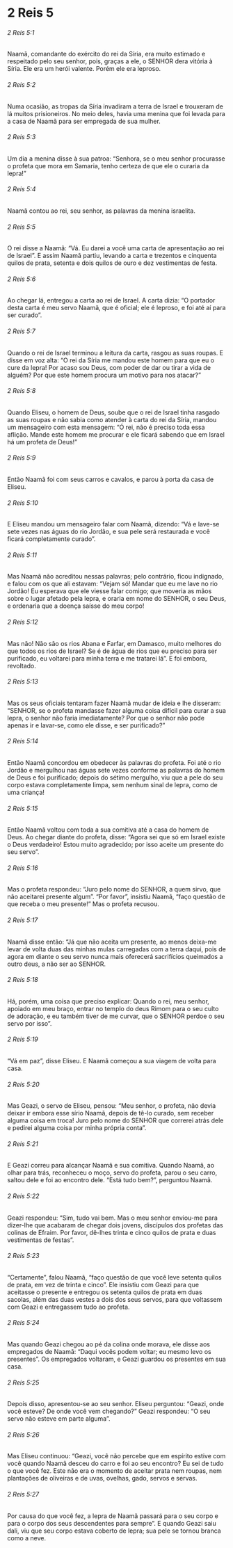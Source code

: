 # 2 Reis 5

###### 2 Reis 5:1

Naamã, comandante do exército do rei da Síria, era muito estimado e respeitado pelo seu senhor, pois, graças a ele, o SENHOR dera vitória à Síria. Ele era um herói valente. Porém ele era leproso.

###### 2 Reis 5:2

Numa ocasião, as tropas da Síria invadiram a terra de Israel e trouxeram de lá muitos prisioneiros. No meio deles, havia uma menina que foi levada para a casa de Naamã para ser empregada de sua mulher.

###### 2 Reis 5:3

Um dia a menina disse à sua patroa: “Senhora, se o meu senhor procurasse o profeta que mora em Samaria, tenho certeza de que ele o curaria da lepra!”

###### 2 Reis 5:4

Naamã contou ao rei, seu senhor, as palavras da menina israelita.

###### 2 Reis 5:5

O rei disse a Naamã: “Vá. Eu darei a você uma carta de apresentação ao rei de Israel”. E assim Naamã partiu, levando a carta e trezentos e cinquenta quilos de prata, setenta e dois quilos de ouro e dez vestimentas de festa.

###### 2 Reis 5:6

Ao chegar lá, entregou a carta ao rei de Israel. A carta dizia: “O portador desta carta é meu servo Naamã, que é oficial; ele é leproso, e foi até aí para ser curado”.

###### 2 Reis 5:7

Quando o rei de Israel terminou a leitura da carta, rasgou as suas roupas. E disse em voz alta: “O rei da Síria me mandou este homem para que eu o cure da lepra! Por acaso sou Deus, com poder de dar ou tirar a vida de alguém? Por que este homem procura um motivo para nos atacar?”

###### 2 Reis 5:8

Quando Eliseu, o homem de Deus, soube que o rei de Israel tinha rasgado as suas roupas e não sabia como atender à carta do rei da Síria, mandou um mensageiro com esta mensagem: “Ó rei, não é preciso toda essa aflição. Mande este homem me procurar e ele ficará sabendo que em Israel há um profeta de Deus!”

###### 2 Reis 5:9

Então Naamã foi com seus carros e cavalos, e parou à porta da casa de Eliseu.

###### 2 Reis 5:10

E Eliseu mandou um mensageiro falar com Naamã, dizendo: “Vá e lave-se sete vezes nas águas do rio Jordão, e sua pele será restaurada e você ficará completamente curado”.

###### 2 Reis 5:11

Mas Naamã não acreditou nessas palavras; pelo contrário, ficou indignado, e falou com os que ali estavam: “Vejam só! Mandar que eu me lave no rio Jordão! Eu esperava que ele viesse falar comigo; que moveria as mãos sobre o lugar afetado pela lepra, e oraria em nome do SENHOR, o seu Deus, e ordenaria que a doença saísse do meu corpo!

###### 2 Reis 5:12

Mas não! Não são os rios Abana e Farfar, em Damasco, muito melhores do que todos os rios de Israel? Se é de água de rios que eu preciso para ser purificado, eu voltarei para minha terra e me tratarei lá”. E foi embora, revoltado.

###### 2 Reis 5:13

Mas os seus oficiais tentaram fazer Naamã mudar de ideia e lhe disseram: “SENHOR, se o profeta mandasse fazer alguma coisa difícil para curar a sua lepra, o senhor não faria imediatamente? Por que o senhor não pode apenas ir e lavar-se, como ele disse, e ser purificado?”

###### 2 Reis 5:14

Então Naamã concordou em obedecer às palavras do profeta. Foi até o rio Jordão e mergulhou nas águas sete vezes conforme as palavras do homem de Deus e foi purificado; depois do sétimo mergulho, viu que a pele do seu corpo estava completamente limpa, sem nenhum sinal de lepra, como de uma criança!

###### 2 Reis 5:15

Então Naamã voltou com toda a sua comitiva até a casa do homem de Deus. Ao chegar diante do profeta, disse: “Agora sei que só em Israel existe o Deus verdadeiro! Estou muito agradecido; por isso aceite um presente do seu servo”.

###### 2 Reis 5:16

Mas o profeta respondeu: “Juro pelo nome do SENHOR, a quem sirvo, que não aceitarei presente algum”. “Por favor”, insistiu Naamã, “faço questão de que receba o meu presente!” Mas o profeta recusou.

###### 2 Reis 5:17

Naamã disse então: “Já que não aceita um presente, ao menos deixa-me levar de volta duas das minhas mulas carregadas com a terra daqui, pois de agora em diante o seu servo nunca mais oferecerá sacrifícios queimados a outro deus, a não ser ao SENHOR.

###### 2 Reis 5:18

Há, porém, uma coisa que preciso explicar: Quando o rei, meu senhor, apoiado em meu braço, entrar no templo do deus Rimom para o seu culto de adoração, e eu também tiver de me curvar, que o SENHOR perdoe o seu servo por isso”.

###### 2 Reis 5:19

“Vá em paz”, disse Eliseu. E Naamã começou a sua viagem de volta para casa.

###### 2 Reis 5:20

Mas Geazi, o servo de Eliseu, pensou: “Meu senhor, o profeta, não devia deixar ir embora esse sírio Naamã, depois de tê-lo curado, sem receber alguma coisa em troca! Juro pelo nome do SENHOR que correrei atrás dele e pedirei alguma coisa por minha própria conta”.

###### 2 Reis 5:21

E Geazi correu para alcançar Naamã e sua comitiva. Quando Naamã, ao olhar para trás, reconheceu o moço, servo do profeta, parou o seu carro, saltou dele e foi ao encontro dele. “Está tudo bem?”, perguntou Naamã.

###### 2 Reis 5:22

Geazi respondeu: “Sim, tudo vai bem. Mas o meu senhor enviou-me para dizer-lhe que acabaram de chegar dois jovens, discípulos dos profetas das colinas de Efraim. Por favor, dê-lhes trinta e cinco quilos de prata e duas vestimentas de festas”.

###### 2 Reis 5:23

“Certamente”, falou Naamã, “faço questão de que você leve setenta quilos de prata, em vez de trinta e cinco”. Ele insistiu com Geazi para que aceitasse o presente e entregou os setenta quilos de prata em duas sacolas, além das duas vestes a dois dos seus servos, para que voltassem com Geazi e entregassem tudo ao profeta.

###### 2 Reis 5:24

Mas quando Geazi chegou ao pé da colina onde morava, ele disse aos empregados de Naamã: “Daqui vocês podem voltar; eu mesmo levo os presentes”. Os empregados voltaram, e Geazi guardou os presentes em sua casa.

###### 2 Reis 5:25

Depois disso, apresentou-se ao seu senhor. Eliseu perguntou: “Geazi, onde você esteve? De onde você vem chegando?” Geazi respondeu: “O seu servo não esteve em parte alguma”.

###### 2 Reis 5:26

Mas Eliseu continuou: “Geazi, você não percebe que em espírito estive com você quando Naamã desceu do carro e foi ao seu encontro? Eu sei de tudo o que você fez. Este não era o momento de aceitar prata nem roupas, nem plantações de oliveiras e de uvas, ovelhas, gado, servos e servas.

###### 2 Reis 5:27

Por causa do que você fez, a lepra de Naamã passará para o seu corpo e para o corpo dos seus descendentes para sempre”. E quando Geazi saiu dali, viu que seu corpo estava coberto de lepra; sua pele se tornou branca como a neve.

